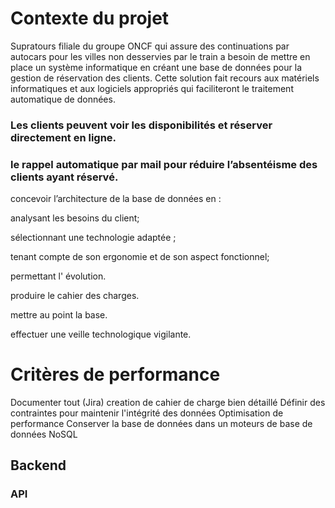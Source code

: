 # Contexte du projet

Supratours filiale du groupe ONCF qui assure des continuations par autocars pour les villes non desservies par le train a besoin de mettre en place un système informatique en créant une base de données pour la gestion de réservation des clients.
Cette solution fait recours aux matériels informatiques et aux logiciels appropriés qui faciliteront le traitement automatique de données.

### Les clients peuvent voir les disponibilités et réserver directement en ligne.
### le rappel automatique par mail pour réduire l’absentéisme des clients ayant réservé.

concevoir l’architecture de la base de données en :

analysant les besoins du client;

sélectionnant une technologie adaptée ;

tenant compte de son ergonomie et de son aspect fonctionnel;

permettant l' évolution.

produire le cahier des charges. 

mettre au point la base.

effectuer une veille technologique vigilante.

# Critères de performance 

Documenter tout (Jira)
creation de cahier de charge bien détaillé
Définir des contraintes pour maintenir l'intégrité des données
Optimisation de performance
Conserver la base de données dans un moteurs de base de données NoSQL

## Backend 

### API 

